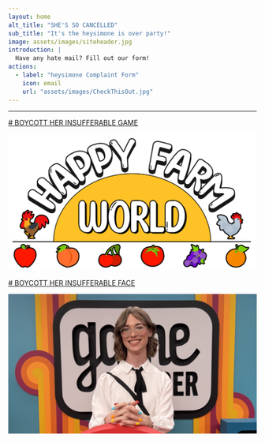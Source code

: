 ```yaml
---
layout: home
alt_title: "SHE'S SO CANCELLED"
sub_title: "It's the heysimone is over party!"
image: assets/images/siteheader.jpg
introduction: |
  Have any hate mail? Fill out our form!
actions:
  - label: "heysimone Complaint Form"
    icon: email
    url: "assets/images/CheckThisOut.jpg"
---
```

* * *
  
[# BOYCOTT HER INSUFFERABLE GAME](/HappyFarmWorld/)

[![HappyFarmWorld](assets/images/HFWBanner.png)](/HappyFarmWorld/)

[# BOYCOTT HER INSUFFERABLE FACE](/About/)

[![About](assets/images/IMG_5373.jpg)](/About/)